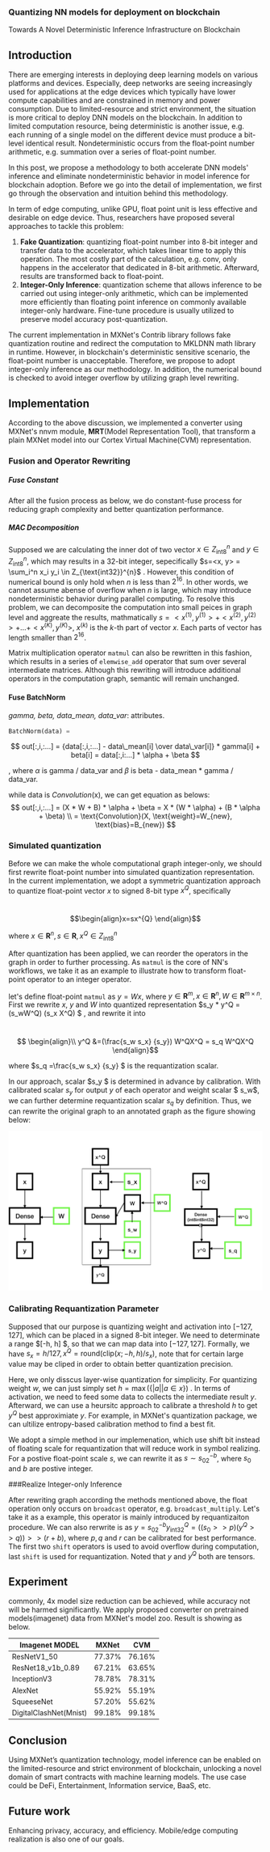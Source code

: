### Quantizing NN models for deployment on blockchain

Towards A Novel Deterministic Inference Infrastructure on Blockchain

## Introduction

There are emerging interests in deploying deep learning models on various platforms and devices. Especially, deep networks are seeing increasingly used for applications at the edge devices which typically have lower compute capabilities and are constrained in memory and power consumption. Due to limited-resource and strict environment, the situation is more critical to deploy DNN models on the blockchain. In addition to limited computation resource, being deterministic is another issue, e.g. each running of a single model on the different device must produce a bit-level identical result. Nondeterministic occurs from the float-point number arithmetic, e.g. summation over a series of float-point number. 

In this post, we propose a methodology to both accelerate DNN models' inference and eliminate nondeterministic behavior in model inference for blockchain adoption. Before we go into the detail of implementation, we first go through the observation and intuition behind this methodology.

In term of edge computing, unlike GPU, float point unit is less effective and desirable on edge device. Thus, researchers have proposed several approaches to tackle this problem:

1. **Fake Quantization**: quantizing float-point number into 8-bit integer and transfer data to the accelerator, which takes linear time to apply this operation. The most costly part of the calculation, e.g. conv,  only happens in the accelerator that dedicated in 8-bit arithmetic. Afterward, results are transformed back to float-point.
2. **Integer-Only Inference**: quantization scheme that allows inference to be carried out using integer-only arithmetic, which can be implemented more efficiently than floating point inference on commonly available integer-only hardware. Fine-tune procedure is usually utilized to preserve model accuracy post-quantization.

The current implementation in MXNet's Contrib library follows fake quantization routine and redirect the computation to MKLDNN math library in runtime. However, in blockchain's deterministic sensitive scenario, the float-point number is unacceptable. Therefore, we propose to adopt integer-only inference as our methodology. In addition, the numerical bound is checked to avoid integer overflow by utilizing graph level rewriting. 

## Implementation

According to the above discussion, we implemented a converter using MXNet's nnvm module, **MRT**(Model Representation Tool),  that transform a plain MXNet model into our Cortex Virtual Machine(CVM) representation.

### Fusion and Operator Rewriting

##### Fuse Constant

After all the fusion process as below, we do constant-fuse process for reducing graph complexity and better quantization performance.

##### MAC Decomposition

Supposed we are calculating the inner dot of two vector $x \in Z_{\text{int8}}^{n}$ and $y \in Z_{\text{int8}}^{n}$, which may results in a 32-bit integer, sepecifically $s=<x, y> = \sum_i^n x_i y_i \in  Z_{\text{int32}}^{n}$ . However, this condition of numerical bound is only hold when $n$ is less than $2^{16}$. In other words, we cannot assume abense of overflow when $n$ is large, which may introduce nondeterministic behavior during parallel computing. To resolve this problem, we can decomposite the computation into small peices in graph level and aggreate the results, mathmatically $s=<x^{(1)}, y^{(1)}>+<x^{(2)}, y^{(2)}> + … + <x^{(K)}, y^{(K)}>$, $x^{(k)}$ is the $k$-th part of vector $x$. Each parts of vector has length smaller than $2^{16}$.

Matrix multiplication operator `matmul` can also be rewritten in this fashion, which results in a series of `elemwise_add` operator that sum over several intermediate matrices. Although this rewriting will introduce additional operators in the computation graph, semantic will remain unchanged.

#### Fuse BatchNorm

*gamma, beta, data_mean, data_var*: attributes.

```python
BatchNorm(data) =
```

$$
out[:,i,:...] 
= {data[:,i,:...] - data\_mean[i] \over data\_var[i]} * gamma[i] + beta[i]
= data[:,i:...] * \alpha + \beta
$$

, where $\alpha$ is gamma / data_var and $\beta$ is beta - data_mean * gamma / data_var.

while data is *Convolution*(x), we can get equation as belows:
$$
out[:,i,:...] 
= (X * W + B) * \alpha + \beta 
= X * (W * \alpha) + (B * \alpha + \beta) \\
= \text{Convolution}(X, \text{weight}=W_{new}, \text{bias}=B_{new})
$$

### Simulated quantization

Before we can make the whole computational graph integer-only, we should first rewrite float-point number into simulated quantization representation. In the current implementation, we adopt a symmetric quantization approach to quantize float-point vector $x$ to signed 8-bit type $x^Q$, specifically

​                                                                                       $$\begin{align}x=sx^{Q} \end{align}$$                             

 where $x\in \mathbf{R}^{n}, s \in \mathbf{R}, x^Q \in Z_{\text{int8}}^n$

After quantization has been applied, we can reorder the operators in the graph in order to further processing.  As `matmul` is the core of NN's workflows, we take it as an example to illustrate how to transform float-point operator to an integer operator. 

let's define float-point `matmul` as $y = Wx$, where $y\in \mathbf{R}^m, x\in \mathbf{R}^n, W\in \mathbf{R}^{m\times n}$. First we rewrite $x$, $y$  and $W$ into quantized representation $s_y * y^Q   = (s_wW^Q)  (s_x  X^Q) $ , and rewrite it into


​                                                                 $$ \begin{align}\\ y^Q &=(\frac{s_w s_x}  {s_y}) W^QX^Q = s_q W^QX^Q \end{align}$$


where $s_q =\frac{s_w s_x}  {s_y} $ is the requantization scalar.

In our approach, scalar $s_y $ is determined in advance by calibration. With calibrated scalar $s_y$ for output $y$ of each operator and weight scalar $ s_w$, we can further determine requantization scalar $s_q$ by definition. Thus, we can rewrite the original graph to an annotated graph as the figure showing below:

![img](dense_rewrite.png)

### Calibrating Requantization Parameter

Supposed that our purpose is quantizing weight and activation into $[-127, 127  ]$, which can be placed in a signed 8-bit integer. We need to determinate a range $[-h, h] $, so that we can map data into $[-127,127 ]$. Formally, we have $s_x = h/127, x^Q = \text{round}(\text{clip}(x; -h, h) / s_x)$, note that for certain large value may be cliped in order to obtain better quantization precision. 

Here, we only disscus layer-wise quantization for simplicity. For quantizing weight $w$, we can just simply set $h=\max(\{|a| | a \in x \})$ . In terms of activation, we need to feed some data to collects the intermediate result $y$. Afterward,  we can use a heursitc approach to calibrate a threshold $h$ to get $y^Q$ best approximiate $y$. For example, in MXNet's quantization package, we can ultilize entropy-based calibration method to find a best fit. 

We adopt a simple method in our implemenation, which use shift bit instead of floating scale for requantization that will reduce work in symbol realizing. For a postive float-point scale $s$,  we can rewrite it as $s\sim s_02^{-b}$, where $s_0$ and $b$ are postive integer. 

###Realize Integer-only Inference

After rewriting graph according the methods mentioned above, the float operation only occurs on `broadcast` operator, e.g. `broadcast_multiply`.  Let's take it as a example, this operator is mainly introduced by requantizaiton procedure. We can also rerwrite is as $y=s_02^{-b}y^Q_{\text{int32}}=((s_0>>p)(y^Q>>q))>>(r+b)$, where $p, q$ and $r$ can be calibrated for best performance. The first two `shift` operators is used to avoid overflow during computation, last `shift` is used for requantization. Noted that $y$ and $y^Q$ both are tensors.

## Experiment

commonly, 4x model size reduction can be achieved, while accuracy not will be harmed significantly. We apply proposed converter on pretrained models(imagenet) data from MXNet's model zoo. Result is showing as below. 

| Imagenet MODEL         | MXNet  |  CVM   |
| ---------------------- | :----: | :----: |
| ResNetV1_50            | 77.37% | 76.16% |
| ResNet18_v1b_0.89      | 67.21% | 63.65% |
| InceptionV3            | 78.78% | 78.31% |
| AlexNet                | 55.92% | 55.19% |
| SqueeseNet             | 57.20% | 55.62% |
| DigitalClashNet(Mnist) | 99.18% | 99.18% |

## Conclusion

Using MXNet’s quantization technology, model inference can be enabled on the limited-resource and strict environment of blockchain, unlocking a novel domain of smart contracts with machine learning models. The use case could be DeFi, Entertainment, Information service, BaaS, etc.

## Future work

Enhancing privacy, accuracy, and efficiency. Mobile/edge computing realization is also one of our goals.
